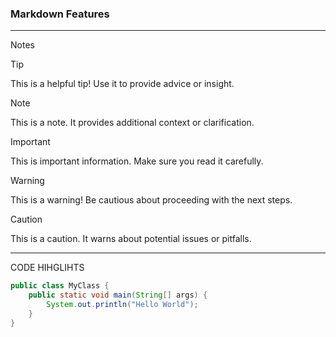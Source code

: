 ### Markdown Features

----
Notes

> [!TIP]
> This is a helpful tip! Use it to provide advice or insight.

> [!NOTE]
> This is a note. It provides additional context or clarification.

> [!IMPORTANT]
> This is important information. Make sure you read it carefully.

> [!WARNING]
> This is a warning! Be cautious about proceeding with the next steps.

> [!CAUTION]
> This is a caution. It warns about potential issues or pitfalls.

----
CODE HIHGLIHTS

```java source="MyClass.java" highlight="2-4"
public class MyClass {
    public static void main(String[] args) {
        System.out.println("Hello World");
    }
}
```
